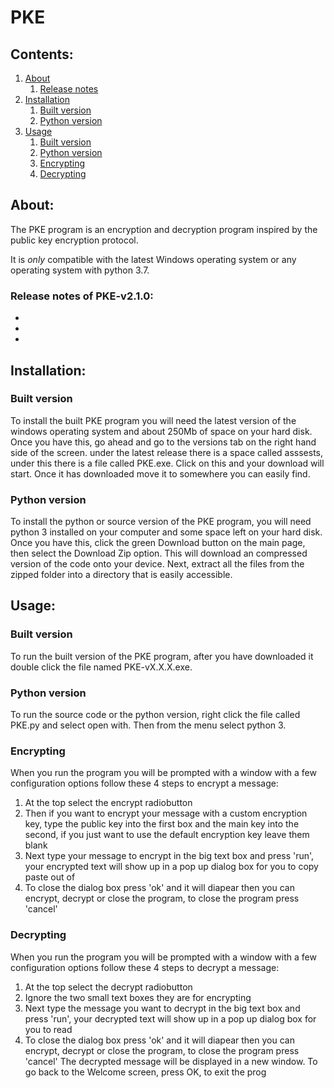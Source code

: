 # PKE
## Contents:
1. [About](#about)
   1. [Release notes](#release_notes)
2. [Installation](#installation)
   1. [Built version](#built_version)
   2. [Python version](#python_version)
3. [Usage](#usage)
   1. [Built version](#built)
   2. [Python version](#python)
   3. [Encrypting](#encrypting)
   4. [Decrypting](#decrypting)

## About: <a name="about"></a>
The PKE program is an encryption and decryption program inspired by 
the public key encryption protocol. 

It is *only* compatible with the 
latest Windows operating system or any operating system with python 3.7.  
  
### Release notes of PKE-v2.1.0: <a name="release_notes"></a>
  - 
  - 
  -

## Installation: <a name="installation"></a>
### Built version <a name="built_version"></a>
To install the built PKE program you will need the latest 
version of the windows operating system and about 250Mb 
of space on your hard disk. Once you have this, go ahead and 
go to the versions tab on the right hand side of the screen. 
under the latest release there is a space called asssests, under 
this there is a file called PKE.exe. Click on this and your download 
will start. Once it has downloaded move it to somewhere you can easily 
find.  


### Python version <a name="python_version"></a>
To install the python or source version of the PKE program, you will 
need python 3 installed on your computer and some space left on your hard disk. 
Once you have this, click the green Download button on the main page, 
then select the Download Zip option. This will download an compressed version of 
the code onto your device. Next, extract all the files from the zipped folder 
into a directory that is easily accessible.


## Usage: <a name="usage"></a>
### Built version  <a name="built"></a>
To run the built version of the PKE program, after you have downloaded it double click the 
file named PKE-vX.X.X.exe. 

### Python version <a name="python"></a>
To run the source code or the python version, right click the file called PKE.py and select 
open with. Then from the menu select python 3.

### Encrypting <a name="encrypting"></a>
When you run the program you will be prompted with a window with a few configuration options follow these 4 steps to encrypt a message:  
1. At the top select the encrypt radiobutton  
2. Then if you want to encrypt your message with a custom encryption key, type the public key into the first box and the main key into the second, 
if you just want to use the default encryption key leave them blank
3. Next type your message to encrypt in the big text box and press 'run', 
your encrypted text will show up in a pop up dialog box for you to copy paste out of
4. To close the dialog box press 'ok' and it will diapear then you can encrypt, decrypt or close the program, to close the program press 'cancel'


### Decrypting <a name="decrypting"></a> 
When you run the program you will be prompted with a window with a few configuration options follow these 4 steps to decrypt a message:  
1. At the top select the decrypt radiobutton  
2. Ignore the two small text boxes they are for encrypting
3. Next type the message you want to decrypt in the big text box and press 'run', 
your decrypted text will show up in a pop up dialog box for you to read
4. To close the dialog box press 'ok' and it will diapear then you can encrypt, decrypt or close the program, to close the program press 'cancel'
The decrypted message will be displayed in a new window. To go back to the Welcome screen, press OK, to exit the prog

